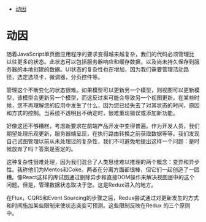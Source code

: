 <!-- START doctoc generated TOC please keep comment here to allow auto update -->
<!-- DON'T EDIT THIS SECTION, INSTEAD RE-RUN doctoc TO UPDATE -->

- [动因](#%E5%8A%A8%E5%9B%A0)

<!-- END doctoc generated TOC please keep comment here to allow auto update -->

# 动因

随着JavaScript单页面应用程序的要求变得越来越复杂，我们的代码必须管理比以往更多的状态。此状态可以包括服务器响应和缓存数据，以及尚未持久保存到服务器的本地创建的数据。UI状态的复杂性也在增加，因为我们需要管理活动路径，选定选项卡，微调器，分页控件等。

管理这个不断变化的状态很难。如果模型可以更新另一个模型，则视图可以更新模型，该模型会更新另一个模型，而这反过来可能会导致另一个视图更新。在某些时候，您不再理解您的应用中发生了什么，因为您已经失去了对其状态的时间，原因和方式的控制。当系统不透明且不确定时，很难重现错误或添加新功能。

好像这还不够糟糕，考虑新要求在前端产品开发中变得普遍。作为开发人员，我们期望处理乐观更新，服务器端呈现，在执行路由转换之前获取数据等等。我们发现自己试图管理以前从未处理过的复杂性，我们不可避免地提出这样一个问题：是时候放弃了吗？答案是否定的。

这种复杂性很难处理，因为我们混合了人类思维难以推理的两个概念：变异和异步性。我称他们为Mentos和Coke。两者在分离方面都很棒，但它们一起创造了一团糟。像React这样的库试图通过删除异步和直接DOM操作来解决视图层中的这个问题。但是，管理数据状态取决于您。这是Redux进入的地方。

在Flux，CQRS和Event Sourcing的步骤之后，Redux尝试通过对更新发生的方式和时间施加某些限制来使状态突变可预测。这些限制反映在Redux 的三个原则中。